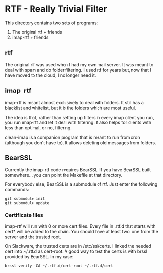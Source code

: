 # RTF - Really Trivial Filter

This directory contains two sets of programs:

1. The original rtf + friends
2. imap-rtf + friends

## rtf

The original rtf was used when I had my own mail server. It was meant
to deal with spam and do folder filtering. I used rtf for years but,
now that I have moved to the cloud, I no longer need it.

## imap-rtf

imap-rtf is meant almost exclusively to deal with folders. It still
has a blacklist and whitelist, but it is the folders which are most
useful.

The idea is that, rather than setting up filters in every imap client
you run, you run imap-rtf and let it deal with filtering. It also
helps for clients with less than optimal, or no, filtering.

clean-imap is a companion program that is meant to run from cron
(although you don't have to). It allows deleting old messages from
folders.

## BearSSL

Currently the imap-rtf code requires BearSSL. If you have BearSSL
built somewhere... you can point the Makefile at that directory.

For everybody else, BearSSL is a submodule of rtf. Just enter the
following commands:

    git submodule init
    git submodule update

### Certificate files

imap-rtf will run with 0 or more cert files. Every file in .rtf.d that
starts with cert* will be added to the chain. You should have at least
two: one from the server and the trusted root.

On Slackware, the trusted certs are in /etc/ssl/certs. I linked the
needed cert into ~/.rtf.d as cert-root. A good way to test the certs
is with brssl provided by BearSSL. In my case:

    brssl verify -CA ~/.rtf.d/cert-root ~/.rtf.d/cert

